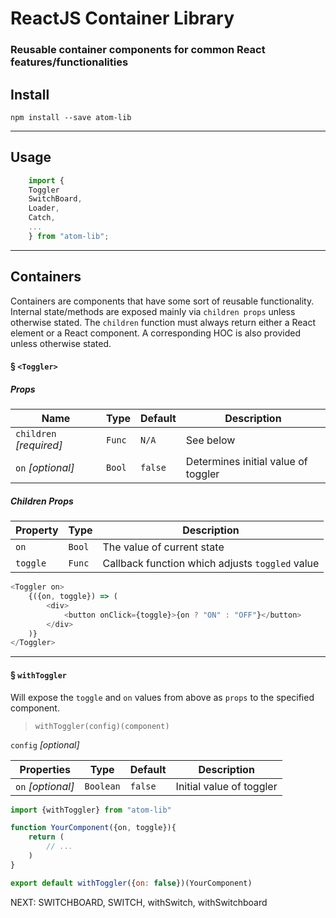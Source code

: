 # ReactJS Container Library
### Reusable container components for common React features/functionalities

## Install
`npm install --save atom-lib`

---

## Usage
```javascript
    import {
    Toggler 
    SwitchBoard,
    Loader,
    Catch,
    ... 
    } from "atom-lib";
```

---

## Containers

Containers are components that have some sort of reusable functionality. Internal state/methods are exposed mainly via `children props` unless otherwise stated. The `children` function must always return either a React element or a React component. A corresponding HOC is also provided unless otherwise stated.

#### § `<Toggler>`
##### Props
Name | Type | Default | Description
--- | --- | --- | ---
`children` *[required]* | `Func` | `N/A` | See below
`on` *[optional]* | `Bool` | `false` | Determines initial value of toggler

##### Children Props
Property | Type  | Description
--- | --- | ---
`on` | `Bool` | The value of current state
`toggle` | `Func` | Callback function which adjusts `toggled` value

```javascript
<Toggler on>
    {({on, toggle}) => (
        <div>
            <button onClick={toggle}>{on ? "ON" : "OFF"}</button>
        </div>
    )}
</Toggler>
```

---

#### § `withToggler`
Will expose the `toggle` and `on` values from above as `props` to the specified component.

>`withToggler(config)(component)`

`config` *[optional]*

Properties | Type | Default | Description
--- | --- | --- | ---
`on` *[optional]* | `Boolean` | `false` | Initial value of toggler

```javascript
import {withToggler} from "atom-lib"

function YourComponent({on, toggle}){
    return (
        // ...
    )
}

export default withToggler({on: false})(YourComponent)
```

NEXT: SWITCHBOARD, SWITCH, withSwitch, withSwitchboard


